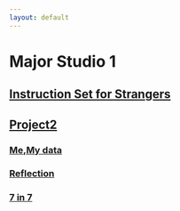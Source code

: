 ```yaml
---
layout: default
---
```


# Major Studio 1
## [Instruction Set for Strangers](./pro1.html)
## [Project2](./project2.html)
### [Me,My data](./Me,%20My%20data.html)
### [Reflection](./Reflection.html)
### [7 in 7](./7%20in%207.html)
